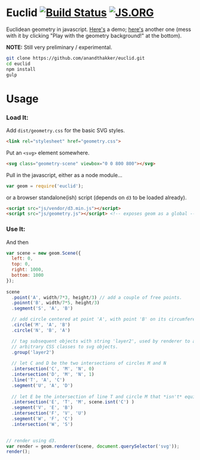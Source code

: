 # Euclid [![Build Status](https://travis-ci.org/anandthakker/euclid.svg?branch=master)](https://travis-ci.org/anandthakker/euclid) [![JS.ORG](https://img.shields.io/badge/js.org-euclid-ffb400.svg?style=flat-square)](http://js.org)

Euclidean geometry in javascript.
[Here's](http://anandthakker.github.io/euclid/) a demo; [here's](http://anandthakker.net) another one (mess with it by clicking "Play with the geometry background!" at the bottom).

**NOTE:** Still very preliminary / experimental.

```bash
git clone https://github.com/anandthakker/euclid.git
cd euclid
npm install
gulp
```

# Usage

### Load It:

Add `dist/geometry.css` for the basic SVG styles.
```html
<link rel="stylesheet" href="geometry.css">
```

Put an `<svg>` element somewhere.
```html
<svg class="geometry-scene" viewbox="0 0 800 800"></svg>
```

Pull in the javascript, either as a node module...

```javascript
var geom = require('euclid');
```

or a browser standalone(ish) script (depends on `d3` to be 
loaded already).

```html
<script src="js/vendor/d3.min.js"></script>
<script src="js/geometry.js"></script> <!-- exposes geom as a global -->
```

### Use It:

And then 
``` javascript
var scene = new geom.Scene({
  left: 0,
  top: 0,
  right: 1000,
  bottom: 1000
});
  
scene
  .point('A', width/7*3, height/3) // add a couple of free points.
  .poinnt('B', width/7*5, height/3)
  .segment('S', 'A', 'B')

  // add circle centered at point 'A', with point 'B' on its circumference.
  .circle('M', 'A', 'B')
  .circle('N', 'B', 'A')

  // tag subsequent objects with string 'layer2', used by renderer to add
  // arbitrary CSS classes to svg objects.
  .group('layer2')
  
  // let C and D be the two intersections of circles M and N
  .intersection('C', 'M', 'N', 0)
  .intersection('D', 'M', 'N', 1)
  .line('T', 'A', 'C')
  .segment('U', 'A', 'D')
  
  // let E be the intersection of line T and circle M that *isn't* equivalent to point C.
  .intersection('E', 'T', 'M', scene.isnt('C') )
  .segment('V', 'E', 'B')
  .intersection('F', 'V', 'U')
  .segment('W', 'F', 'C')
  .intersection('W', 'S')
  

// render using d3.
var render = geom.renderer(scene, document.querySelector('svg'));
render();
```
